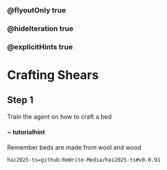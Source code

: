 ### @flyoutOnly true
### @hideIteration true
### @explicitHints true

# Crafting Shears

## Step 1
Train the agent on how to craft a bed

#### ~ tutorialhint 
Remember beds are made from wool and wood

```package
hai2025-ts=github:ReWrite-Media/hai2025-ts#v0.0.91
```
